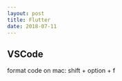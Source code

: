 ```yaml
---
layout: post
title: Flutter
date: 2018-07-11
---
```


VSCode
---

format code on mac: shift + option + f
